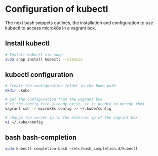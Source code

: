 # Configuration of kubectl
The next bash snippets outlines, the installation and configuration to use kubectl to access microk8s in a vagrant box.  

## Install kubectl
```bash
# Install kubectl via snap
sudo snap install kubectl --classic
```

## kubectl configuration
```bash
# Create the configuration folder in the home path
mkdir .kube

# get the configuration from the vagrant box
# if the config file already exist, it is needed to merege them
vagrant ssh -c microk8s.config >> ~/.kube/config

# change the server ip to the external ip of the vagrant box
vi ~/.kube/config
```

## bash bash-completion
```bash
sudo kubectl completion bash >/etc/bash_completion.d/kubectl
```